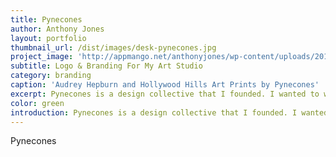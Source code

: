 ```yaml
---
title: Pynecones
author: Anthony Jones
layout: portfolio
thumbnail_url: /dist/images/desk-pynecones.jpg
project_image: 'http://appmango.net/anthonyjones/wp-content/uploads/2015/08/pynecones_o.jpg'
subtitle: Logo & Branding For My Art Studio
category: branding
caption: 'Audrey Hepburn and Hollywood Hills Art Prints by Pynecones'
excerpt: Pynecones is a design collective that I founded. I wanted to way to share and sell art that family, friends, and I made. I did the logo design, Shopify theming, and all digital resources on this project.
color: green
introduction: Pynecones is a design collective that I founded. I wanted to way to share and sell art that family, friends, and I made. I did the logo design, Shopify theming, and all digital resources on this project.
---
```


Pynecones